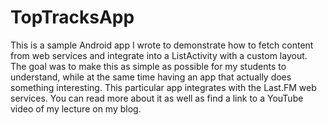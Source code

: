 TopTracksApp
============

This is a sample Android app I wrote to demonstrate how to fetch content from web services and integrate into a ListActivity with a custom layout.  The goal was to make this as simple as possible for my students to understand, while at the same time having an app that actually does something interesting.  This particular app integrates with the Last.FM web services.  You can read more about it as well as find a link to a YouTube video of my lecture on my blog. 

